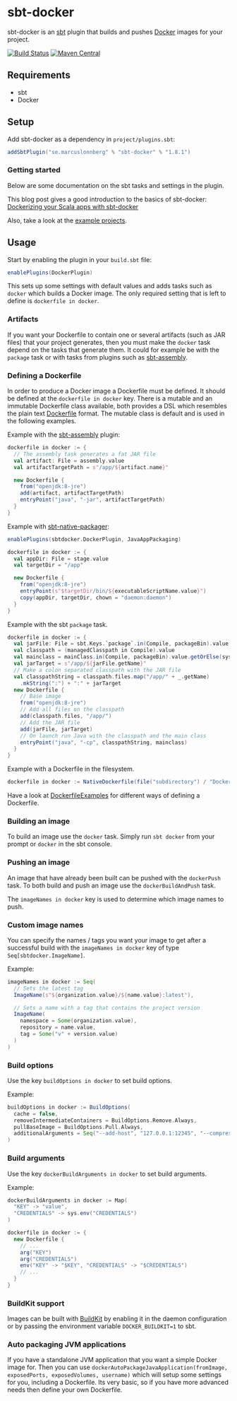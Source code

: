 sbt-docker
==========

sbt-docker is an [sbt][sbt] plugin that builds and pushes [Docker][docker] images for your project.

[![Build Status](https://travis-ci.org/marcuslonnberg/sbt-docker.svg?branch=master)](https://travis-ci.org/marcuslonnberg/sbt-docker)
[![Maven Central](https://maven-badges.herokuapp.com/maven-central/se.marcuslonnberg/sbt-docker/badge.svg)](https://maven-badges.herokuapp.com/maven-central/se.marcuslonnberg/sbt-docker)

Requirements
------------

* sbt
* Docker

Setup
-----

Add sbt-docker as a dependency in `project/plugins.sbt`:
```scala
addSbtPlugin("se.marcuslonnberg" % "sbt-docker" % "1.8.1")
```

### Getting started

Below are some documentation on the sbt tasks and settings in the plugin.

This blog post gives a good introduction to the basics of sbt-docker: [Dockerizing your Scala apps with sbt-docker][dockerizing-scala-apps]

Also, take a look at the [example projects](examples).

Usage
-----

Start by enabling the plugin in your `build.sbt` file:
```scala
enablePlugins(DockerPlugin)
```

This sets up some settings with default values and adds tasks such as `docker` which builds a Docker image.
The only required setting that is left to define is `dockerfile in docker`.

### Artifacts

If you want your Dockerfile to contain one or several artifacts (such as JAR files) that your
project generates, then you must make the `docker` task depend on the tasks that generate them.
It could for example be with the `package` task or with tasks from plugins such as
[sbt-assembly][sbt-assembly].

### Defining a Dockerfile

In order to produce a Docker image a Dockerfile must be defined.
It should be defined at the `dockerfile in docker` key.
There is a mutable and an immutable Dockerfile class available, both provides a DSL which resembles
the plain text [Dockerfile] format.
The mutable class is default and is used in the following examples.

Example with the [sbt-assembly][sbt-assembly] plugin:
```scala
dockerfile in docker := {
  // The assembly task generates a fat JAR file
  val artifact: File = assembly.value
  val artifactTargetPath = s"/app/${artifact.name}"

  new Dockerfile {
    from("openjdk:8-jre")
    add(artifact, artifactTargetPath)
    entryPoint("java", "-jar", artifactTargetPath)
  }
}
```

Example with [sbt-native-packager][sbt-native-packager]:
```scala
enablePlugins(sbtdocker.DockerPlugin, JavaAppPackaging)

dockerfile in docker := {
  val appDir: File = stage.value
  val targetDir = "/app"

  new Dockerfile {
    from("openjdk:8-jre")
    entryPoint(s"$targetDir/bin/${executableScriptName.value}")
    copy(appDir, targetDir, chown = "daemon:daemon")
  }
}
```

Example with the sbt `package` task.
```scala
dockerfile in docker := {
  val jarFile: File = sbt.Keys.`package`.in(Compile, packageBin).value
  val classpath = (managedClasspath in Compile).value
  val mainclass = mainClass.in(Compile, packageBin).value.getOrElse(sys.error("Expected exactly one main class"))
  val jarTarget = s"/app/${jarFile.getName}"
  // Make a colon separated classpath with the JAR file
  val classpathString = classpath.files.map("/app/" + _.getName)
    .mkString(":") + ":" + jarTarget
  new Dockerfile {
    // Base image
    from("openjdk:8-jre")
    // Add all files on the classpath
    add(classpath.files, "/app/")
    // Add the JAR file
    add(jarFile, jarTarget)
    // On launch run Java with the classpath and the main class
    entryPoint("java", "-cp", classpathString, mainclass)
  }
}
```

Example with a Dockerfile in the filesystem.
```scala
dockerfile in docker := NativeDockerfile(file("subdirectory") / "Dockerfile")
```

Have a look at [DockerfileExamples](examples/DockerfileExamples.scala) for different ways of defining a Dockerfile.

### Building an image

To build an image use the `docker` task.
Simply run `sbt docker` from your prompt or `docker` in the sbt console.

### Pushing an image

An image that have already been built can be pushed with the `dockerPush` task.
To both build and push an image use the `dockerBuildAndPush` task.

The `imageNames in docker` key is used to determine which image names to push.

### Custom image names

You can specify the names / tags you want your image to get after a successful build with the `imageNames in docker` key of type `Seq[sbtdocker.ImageName]`.

Example:
```scala
imageNames in docker := Seq(
  // Sets the latest tag
  ImageName(s"${organization.value}/${name.value}:latest"),

  // Sets a name with a tag that contains the project version
  ImageName(
    namespace = Some(organization.value),
    repository = name.value,
    tag = Some("v" + version.value)
  )
)
```

### Build options

Use the key `buildOptions in docker` to set build options.

Example:
```scala
buildOptions in docker := BuildOptions(
  cache = false,
  removeIntermediateContainers = BuildOptions.Remove.Always,
  pullBaseImage = BuildOptions.Pull.Always,
  additionalArguments = Seq("--add-host", "127.0.0.1:12345", "--compress")
)
```

### Build arguments

Use the key `dockerBuildArguments in docker` to set build arguments.

Example:
```scala
dockerBuildArguments in docker := Map(
  "KEY" -> "value",
  "CREDENTIALS" -> sys.env("CREDENTIALS")
)

dockerfile in docker := {
  new Dockerfile {
    // ...
    arg("KEY")
    arg("CREDENTIALS")
    env("KEY" -> "$KEY", "CREDENTIALS" -> "$CREDENTIALS")
    // ...
  }
}
```

### BuildKit support

Images can be built with [BuildKit](https://docs.docker.com/develop/develop-images/build_enhancements/) by enabling it in the daemon configuration or by passing the environment variable `DOCKER_BUILDKIT=1` to sbt.

### Auto packaging JVM applications

If you have a standalone JVM application that you want a simple Docker image for.
Then you can use `dockerAutoPackageJavaApplication(fromImage, exposedPorts, exposedVolumes, username)`
which will setup some settings for you, including a Dockerfile.
Its very basic, so if you have more advanced needs then define your own Dockerfile.

[docker]: https://www.docker.com/
[dockerfile]: https://docs.docker.com/engine/reference/builder/
[dockerizing-scala-apps]: https://velvia.github.io/Docker-Scala-Sbt/
[sbt]: http://www.scala-sbt.org/
[sbt-assembly]: https://github.com/sbt/sbt-assembly
[sbt-native-packager]: https://github.com/sbt/sbt-native-packager
